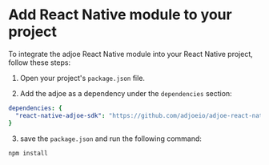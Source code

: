 # Add React Native module to your project

To integrate the adjoe React Native module into your React Native project, follow these steps:

1. Open your project's `package.json` file.

2. Add the adjoe as a dependency under the `dependencies` section:

```yaml
dependencies: {
  "react-native-adjoe-sdk": "https://github.com/adjoeio/adjoe-react-native-sdk"
}

```
3. save the `package.json` and run the following command:
```
npm install
```
